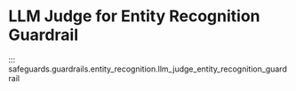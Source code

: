 # LLM Judge for Entity Recognition Guardrail

::: safeguards.guardrails.entity_recognition.llm_judge_entity_recognition_guardrail
